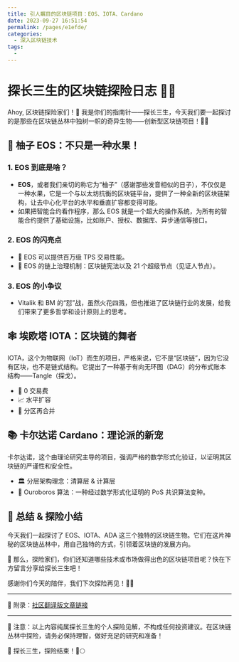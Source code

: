 ```yaml
---
title: 引人瞩目的区块链项目：EOS、IOTA、Cardano
date: 2023-09-27 16:51:54
permalink: /pages/e1efde/
categories: 
  - 深入区块链技术
tags: 
  - 
---
```

# 探长三生的区块链探险日志 🕵️‍♂️

Ahoy, 区块链探险家们！🚀 我是你们的指南针——探长三生，今天我们要一起探讨的是那些在区块链丛林中独树一帜的奇异生物——创新型区块链项目！🌿🐾

## 🍋 柚子 EOS：不只是一种水果！

### 1. EOS 到底是啥？
- **EOS**，或者我们亲切的称它为“柚子”（感谢那些发音相似的日子），不仅仅是一种水果，它是一个与以太坊抗衡的区块链平台，提供了一种全新的区块链架构，让去中心化平台的水平和垂直扩容都变得可能。
- 如果把智能合约看作程序，那么 EOS 就是一个超大的操作系统，为所有的智能合约提供了基础设施，比如账户、授权、数据库、异步通信等接口。

### 2. EOS 的闪亮点
- 🚀 EOS 可以提供百万级 TPS 交易性能。
- 📜 EOS 的链上治理机制：区块链宪法以及 21 个超级节点（见证人节点）。

### 3. EOS 的小争议
- Vitalik 和 BM 的“怼”战，虽然火花四溅，但也推进了区块链行业的发展，给我们带来了更多哲学和设计原则上的思考。

## 🕸️ 埃欧塔 IOTA：区块链的舞者

IOTA，这个为物联网（IoT）而生的项目，严格来说，它不是“区块链”，因为它没有区块，也不是链式结构。它提出了一种基于有向无环图（DAG）的分布式账本结构——Tangle（探戈）。

- 🚫 0 交易费
- 📈 水平扩容
- 🔄 分区再合并

## 📚 卡尔达诺 Cardano：理论派的新宠

卡尔达诺，这个由理论研究主导的项目，强调严格的数学形式化验证，以证明其区块链的严谨性和安全性。

- 🏛️ 分层架构理念：清算层 & 计算层
- 🔄 Ouroboros 算法：一种经过数学形式化证明的 PoS 共识算法变种。

## 🎉 总结 & 探险小结

今天我们一起探讨了 EOS、IOTA、ADA 这三个独特的区块链生物。它们在这片神秘的区块链丛林中，用自己独特的方式，引领着区块链的发展方向。

🤔 那么，探险家们，你们还知道哪些技术或市场做得出色的区块链项目呢？快在下方留言分享给探长三生吧！

感谢你们今天的陪伴，我们下次探险再见！👋🌟

---

📜 附录：[社区翻译版文章链接](#)

---

📢 注意：以上内容纯属探长三生的个人探险见解，不构成任何投资建议。在区块链丛林中探险，请务必保持理智，做好充足的研究和准备！

🎩 探长三生，探险结束！🚀🌕